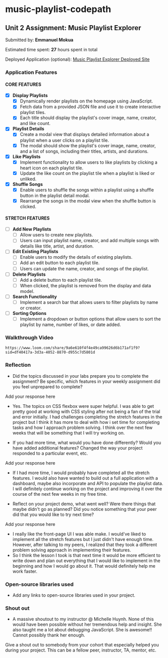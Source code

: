 # music-playlist-codepath

## Unit 2 Assignment: Music Playlist Explorer

Submitted by: **Emmanuel Mokua**

Estimated time spent: **27** hours spent in total

Deployed Application (optional): [Music Playlist Explorer Deployed Site](ADD_LINK_HERE)

### Application Features

#### CORE FEATURES

- [X] **Display Playlists**
  - [X] Dynamically render playlists on the homepage using JavaScript.
  - [X] Fetch data from a provided JSON file and use it to create interactive playlist tiles.
  - [X] Each title should display the playlist's cover image, name, creator, and like count.

- [X] **Playlist Details**
  - [X] Create a modal view that displays detailed information about a playlist when a user clicks on a playlist tile.
  - [X] The modal should show the playlist's cover image, name, creator, and a list of songs, including their titles, artists, and durations.

- [X] **Like Playlists**
  - [X] Implement functionality to allow users to like playlists by clicking a heart icon on each playlist tile.
  - [X] Update the like count on the playlist tile when a playlist is liked or unliked.

- [X] **Shuffle Songs**
  - [X] Enable users to shuffle the songs within a playlist using a shuffle button in the playlist detail modal.
  - [X] Rearrange the songs in the modal view when the shuffle button is clicked.

#### STRETCH FEATURES

- [ ] **Add New Playlists**
  - [ ] Allow users to create new playlists.
  - [ ] Users can input playlist name, creator, and add multiple songs with details like title, artist, and duration.

- [ ] **Edit Existing Playlists**
  - [ ] Enable users to modify the details of existing playlists.
  - [ ] Add an edit button to each playlist tile.
  - [ ] Users can update the name, creator, and songs of the playlist.

- [ ] **Delete Playlists**
  - [ ] Add a delete button to each playlist tile.
  - [ ] When clicked, the playlist is removed from the display and data model.

- [ ] **Search Functionality**
  - [ ] Implement a search bar that allows users to filter playlists by name or creator.

- [ ] **Sorting Options**
  - [ ] Implement a dropdown or button options that allow users to sort the playlist by name, number of likes, or date added.

### Walkthrough Video

`https://www.loom.com/share/9a6e610f4f4e49ca99626d6b171af1f9?sid=df40417a-3d3a-4052-8870-d955c7d5801d`

### Reflection

* Did the topics discussed in your labs prepare you to complete the assignment? Be specific, which features in your weekly assignment did you feel unprepared to complete?

Add your response here
- Yes. The topics on CSS flexbox were super helpful. I was able to get pretty good at working with CSS styling after not being a fan of the trial and error initially. I had challenges completing the stretch features in the project but I think it has more to deal with how i set time for completing tasks and how I approach problem solving. I think over the next few weeks that will be something that I will try working on.

* If you had more time, what would you have done differently? Would you have added additional features? Changed the way your project responded to a particular event, etc.
  
Add your response here
- If I had more time, I would probably have completed all the stretch features. I would also have wanted to build out a full application with a dashboard, maybe also incorporate and API to populate the playlist data. I will definitely continue working on the project and improving it over the course of the next few weeks in my free time.

* Reflect on your project demo, what went well? Were there things that maybe didn't go as planned? Did you notice something that your peer did that you would like to try next time?

Add your response here
- I really like the front-page UI I was able make. I would've liked to implement all the stretch features but I just didn't have enough time. However, after talking to my peers, I realized that they took a different problem solving approach in implementing their features.
- So I think the lesson I took is that next time it would be more efficient to write down and plan out everything that I would like to implement in the beginning and how I would go about it. That would definitely help me work faster.

### Open-source libraries used

- Add any links to open-source libraries used in your project.

### Shout out
- A massive shoutout to my instructor @ Michelle Huynh. None of this would have been possible without her tremendous help and insight. She also taught me a lot about debugging JavaScript. She is awesome!! Cannot possibly thank her enough.

Give a shout out to somebody from your cohort that especially helped you during your project. This can be a fellow peer, instructor, TA, mentor, etc.
